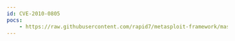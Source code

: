 ```yaml
---
id: CVE-2010-0805
pocs:
    - https://raw.githubusercontent.com/rapid7/metasploit-framework/master/modules/exploits/windows/browser/ms10_018_ie_tabular_activex.rb
---
```

